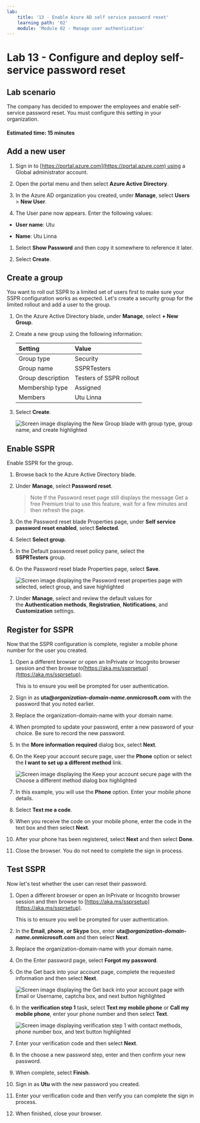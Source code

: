 ```yaml
---
lab:
    title: '13 - Enable Azure AD self service password reset'
    learning path: '02'
    module: 'Module 02 - Manage user authentication'
---
```


# Lab 13 - Configure and deploy self-service password reset
## Lab scenario

The company has decided to empower the employees and enable self-service password reset. You must configure this setting in your organization.

#### Estimated time: 15 minutes

## Add a new user

1. Sign in to [https://portal.azure.com](https://portal.azure.com) using a Global administrator account.

1. Open the portal menu and then select **Azure Active Directory**.

1. In the Azure AD organization you created, under **Manage**, select **Users** > **New User**.

1. The User pane now appears. Enter the following values:

- **User name**: Utu

- **Name**: Utu Linna

1. Select **Show Password** and then copy it somewhere to reference it later.

1. Select **Create**.

## Create a group

You want to roll out SSPR to a limited set of users first to make sure your SSPR configuration works as expected. Let's create a security group for the limited rollout and add a user to the group.

1. On the Azure Active Directory blade, under **Manage**, select **+ New Group**.

1. Create a new group using the following information:

    | **Setting**| **Value**|
    | :--- | :--- |
    | Group type| Security|
    | Group name| SSPRTesters|
    | Group description| Testers of SSPR rollout|
    | Membership type| Assigned|
    | Members| Utu Linna|
    
1. Select **Create**.

    ![Screen image displaying the New Group blade with group type, group name, and create highlighted](./media/lp2-mod2-create-sspr-security-group.png)

## Enable SSPR

Enable SSPR for the group.

1. Browse back to the Azure Active Directory blade.

1. Under **Manage**, select **Password reset**.

    >Note
    >If the Password reset page still displays the message Get a free Premium trial to use this feature, wait for a few minutes and then refresh the page.
    
1. On the Password reset blade Properties page, under **Self service password reset enabled**, select **Selected**.

1. Select **Select group**.

1. In the Default password reset policy pane, select the **SSPRTesters** group.

1. On the Password reset blade Properties page, select **Save**.

    ![Screen image displaying the Password reset properties page with selected, select group, and save highlighted](./media/lp2-mod2-enable-password-reset-for-selected-group.png)

1. Under **Manage**, select and review the default values for the **Authentication methods**, **Registration**, **Notifications**, and **Customization** settings.

## Register for SSPR

Now that the SSPR configuration is complete, register a mobile phone number for the user you created.

1. Open a different browser or open an InPrivate or Incognito browser session and then browse to[https://aka.ms/ssprsetup](https://aka.ms/ssprsetup).

    This is to ensure you well be prompted for user authentication.

1. Sign in as **uta@***organization-domain-name***.onmicrosoft.com** with the password that you noted earlier.

1. Replace the organization-domain-name with your domain name.

1. When prompted to update your password, enter a new password of your choice. Be sure to record the new password.

1. In the **More information required** dialog box, select **Next**.

1. On the Keep your account secure page, user the **Phone** option or select the **I want to set up a different method** link.

    ![Screen image displaying the Keep your account secure page with the Choose a different method dialog box highlighted](./media/lp2-mod2-keep-your-account-secure-page.png)

1. In this example, you will use the **Phone** option. Enter your mobile phone details.

1. Select **Text me a code**.

1. When you receive the code on your mobile phone, enter the code in the text box and then select **Next**.

1. After your phone has been registered, select **Next** and then select **Done**.

1. Close the browser. You do not need to complete the sign in process.

## Test SSPR

Now let's test whether the user can reset their password.

1. Open a different browser or open an InPrivate or Incognito browser session and then browse to [https://aka.ms/ssprsetup](https://aka.ms/ssprsetup).

    This is to ensure you well be prompted for user authentication.

1. In the **Email**, **phone**, **or Skype** box, enter **uta@***organization-domain-name***.onmicrosoft.com** and then select **Next**.

1. Replace the organization-domain-name with your domain name.

1. On the Enter password page, select **Forgot my password**.

1. On the Get back into your account page, complete the requested information and then select **Next**.

    ![Screen image displaying the Get back into your account page with Email or Username, captcha box, and next button highlighted](./media/lp2-mod2-get-back-into-your-account-page.png)

1. In the **verification step 1** task, select **Text my mobile phone** or **Call my mobile phone**, enter your phone number and then select **Text**.

    ![Screen image displaying verification step 1 with contact methods, phone number box, and text button highlighted](./media/lp2-mod2-sspr-verification-step-1.png)

1. Enter your verification code and then select **Next**.

1. In the choose a new password step, enter and then confirm your new password.

1. When complete, select **Finish**.

1. Sign in as **Utu** with the new password you created.

1. Enter your verification code and then verify you can complete the sign in process.

1. When finished, close your browser.
